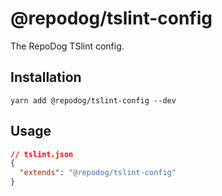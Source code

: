 # @repodog/tslint-config

The RepoDog TSlint config.

## Installation

```shell
yarn add @repodog/tslint-config --dev
```

## Usage

```json
// tslint.json
{
  "extends": "@repodog/tslint-config"
}
```
